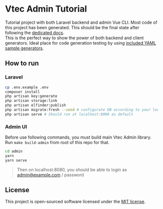 # Vtec Admin Tutorial

Tutorial project with both Laravel backend and admin Vue CLI. Most code of this project has been generated. This should be the final state after following the [dedicated docs](https://vtec.okami101.io/guide/tutorial).  
This is the perfect way to show the power of both backend and client generators. Ideal place for code generation testing by using [included YAML sample generators]("admin/generators").

## How to run

### Laravel

```bash
cp .env.example .env
composer install
php artisan key:generate
php artisan storage:link
php artisan elfinder:publish
php artisan migrate:fresh --seed # configurate DB according to your local before inside .env
php artisan serve # Should run at localhost:8000 as default
```

### Admin UI

Before use following commands, you must build main Vtec Admin library. Run `make build-admin` from root of this repo for that.

```bash
cd admin
yarn
yarn serve
```

> Then on localhost:8080, you should be able to login as admin@example.com / password

## License

This project is open-sourced software licensed under the [MIT license](https://adr1enbe4udou1n.mit-license.org).
